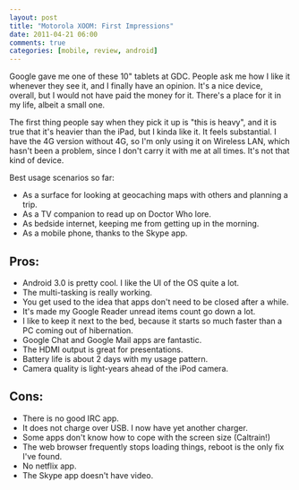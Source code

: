 ```yaml
---
layout: post
title: "Motorola XOOM: First Impressions"
date: 2011-04-21 06:00
comments: true
categories: [mobile, review, android]
---
```

Google gave me one of these 10" tablets at GDC. People ask me how I like it
whenever they see it, and I finally have an opinion. It's a nice device,
overall, but I would not have paid the money for it. There's a place for it in
my life, albeit a small one.

<!-- more -->

The first thing people say when they pick it up is "this is heavy", and it is
true that it's heavier than the iPad, but I kinda like it. It feels substantial.
I have the 4G version without 4G, so I'm only using it on Wireless LAN, which
hasn't been a problem, since I don't carry it with me at all times. It's not
that kind of device.

Best usage scenarios so far:

* As a surface for looking at geocaching maps with others and planning a trip.
* As a TV companion to read up on Doctor Who lore.
* As bedside internet, keeping me from getting up in the morning.
* As a mobile phone, thanks to the Skype app.

## Pros:

* Android 3.0 is pretty cool. I like the UI of the OS quite a lot.
* The multi-tasking is really working.
* You get used to the idea that apps don't need to be closed after a while.
* It's made my Google Reader unread items count go down a lot.
* I like to keep it next to the bed, because it starts so much faster than a PC coming out of hibernation.
* Google Chat and Google Mail apps are fantastic.
* The HDMI output is great for presentations.
* Battery life is about 2 days with my usage pattern.
* Camera quality is light-years ahead of the iPod camera.

## Cons:

* There is no good IRC app.
* It does not charge over USB. I now have yet another charger.
* Some apps don't know how to cope with the screen size (Caltrain!)
* The web browser frequently stops loading things, reboot is the only fix I've found.
* No netflix app.
* The Skype app doesn't have video.
